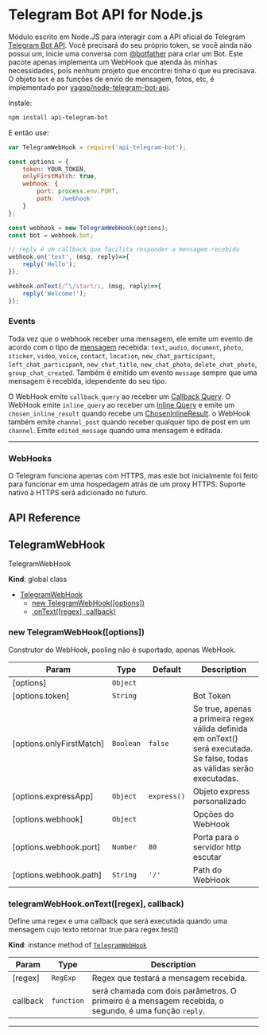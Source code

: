 # Telegram Bot API for Node.js

Módulo escrito em Node.JS para interagir com a API oficial do Telegram [Telegram Bot API](https://core.telegram.org/bots/api).
Você precisará do seu próprio token, se você ainda não possui um, inicie uma conversa com [@botfather](https://telegram.me/BotFather) para criar um Bot.
Este pacote apenas implementa um WebHook que atenda às minhas necessidades, pois nenhum projeto que encontrei tinha o que eu precisava. O objeto `bot` e as funções de envio de mensagem, fotos, etc, é implementado por [yagop/node-telegram-bot-api](https://www.npmjs.com/package/node-telegram-bot-api).

Instale:
```sh
npm install api-telegram-bot
```
E então use:
```js
var TelegramWebHook = require('api-telegram-bot');

const options = {
    token: YOUR_TOKEN,
    onlyFirstMatch: true,
    webhook: {
        port: process.env.PORT,
        path: '/webhook'
    }
};

const webhook = new TelegramWebHook(options);
const bot = webhook.bot;

// reply é um callback que facilita responder a mensagem recebida
webhook.on('text', (msg, reply)=>{
    reply('Hello');
});

webhook.onText(/^\/start/i, (msg, reply)=>{
    reply('Welcome!');
});
```

### Events
Toda vez que o webhook receber uma mensagem, ele emite um evento de acordo com o tipo de [mensagem](https://core.telegram.org/bots/api#message) recebida: `text`, `audio`, `document`, `photo`, `sticker`, `video`, `voice`, `contact`, `location`, `new_chat_participant`, `left_chat_participant`, `new_chat_title`, `new_chat_photo`, `delete_chat_photo`, `group_chat_created`.
Também é emitido um evento `message` sempre que uma mensagem é recebida, idependente do seu tipo.

O WebHook emite `callback_query` ao receber um [Callback Query](https://core.telegram.org/bots/api#callbackquery).
O WebHook emite `inline_query` ao receber um [Inline Query](https://core.telegram.org/bots/api#inlinequery) e emite um `chosen_inline_result` quando recebe um [ChosenInlineResult](https://core.telegram.org/bots/api#choseninlineresult). o WebHook também emite `channel_post` quando receber qualquer tipo de post em um `channel`.
Emite `edited_message` quando uma mensagem é editada.
* * *

### WebHooks

O Telegram funciona apenas com HTTPS, mas este bot inicialmente foi feito para funcionar em uma hospedagem atrás de um proxy HTTPS.
Suporte nativo à HTTPS será adicionado no futuro.

## API Reference
<a name="TelegramWebHook"></a>

## TelegramWebHook
TelegramWebHook

**Kind**: global class  

* [TelegramWebHook](#TelegramWebHook)
    * [new TelegramWebHook([options])](#new_TelegramWebHook_new)
    * [.onText([regex], callback)](#TelegramWebHook+onText)

<a name="new_TelegramWebHook_new"></a>

### new TelegramWebHook([options])
Construtor do WebHook, pooling não é suportado, apenas WebHook.


| Param | Type | Default | Description |
| --- | --- | --- | --- |
| [options] | <code>Object</code> |  |  |
| [options.token] | <code>String</code> |  | Bot Token |
| [options.onlyFirstMatch] | <code>Boolean</code> | <code>false</code> | Se true, apenas a primeira regex válida definida em onText() será executada. Se false, todas as válidas serão executadas. |
| [options.expressApp] | <code>Object</code> | <code>express()</code> | Objeto express personalizado |
| [options.webhook] | <code>Object</code> |  | Opções do WebHook |
| [options.webhook.port] | <code>Number</code> | <code>80</code> | Porta para o servidor http escutar |
| [options.webhook.path] | <code>String</code> | <code>&#x27;/&#x27;</code> | Path do WebHook |

<a name="TelegramWebHook+onText"></a>

### telegramWebHook.onText([regex], callback)
Define uma regex e uma callback que será executada quando uma mensagem cujo texto retornar true para regex.test()

**Kind**: instance method of <code>[TelegramWebHook](#TelegramWebHook)</code>  

| Param | Type | Description |
| --- | --- | --- |
| [regex] | <code>RegExp</code> | Regex que testará a mensagem recebida. |
| callback | <code>function</code> | será chamada com dois parâmetros. O primeiro é a mensagem recebida, o segundo, é uma função `reply`. |

* * *
